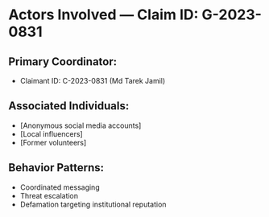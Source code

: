 # Actors Involved — Claim ID: G-2023-0831

## Primary Coordinator:
- Claimant ID: C-2023-0831 (Md Tarek Jamil)

## Associated Individuals:
- [Anonymous social media accounts]
- [Local influencers]
- [Former volunteers]

## Behavior Patterns:
- Coordinated messaging
- Threat escalation
- Defamation targeting institutional reputation


